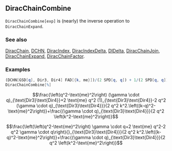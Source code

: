 ## DiracChainCombine

`DiracChainCombine[exp]` is (nearly) the inverse operation to `DiracChainExpand`.

### See also

[DiracChain](DiracChain), [DCHN](DCHN), [DiracIndex](DiracIndex), [DiracIndexDelta](DiracIndexDelta), [DIDelta](DIDelta), [DiracChainJoin](DiracChainJoin), [DiracChainExpand](DiracChainExpand), [DiracChainFactor](DiracChainFactor).

### Examples

```mathematica
(DCHN[GSD[q], Dir3, Dir4] FAD[{k, me}])/(2 SPD[q, q]) + 1/(2 SPD[q, q]) FAD[k, {k - q, me}] (-2 DCHN[GSD[q], Dir3, Dir4] SPD[q, q] + 2 DCHN[1, Dir3, Dir4] me SPD[q, q] + DCHN[GSD[q], Dir3, Dir4] (-me^2 + SPD[q, q]))
DiracChainCombine[%]
```

$$\frac{\left(q^2-\text{me}^2\right) (\gamma \cdot q)_{\text{Dir3}\text{Dir4}}+2 \text{me} q^2 (1)_{\text{Dir3}\text{Dir4}}-2 q^2 (\gamma \cdot q)_{\text{Dir3}\text{Dir4}}}{2 q^2 k^2.\left((k-q)^2-\text{me}^2\right)}+\frac{(\gamma \cdot q)_{\text{Dir3}\text{Dir4}}}{2 q^2 \left(k^2-\text{me}^2\right)}$$

$$\frac{\left(\left(q^2-\text{me}^2\right) \gamma \cdot q+2 \text{me} q^2-2 q^2 \gamma \cdot q\right){}_{\text{Dir3}\text{Dir4}}}{2 q^2 k^2.\left((k-q)^2-\text{me}^2\right)}+\frac{(\gamma \cdot q)_{\text{Dir3}\text{Dir4}}}{2 q^2 \left(k^2-\text{me}^2\right)}$$